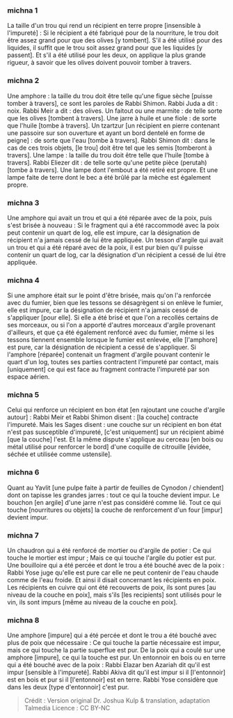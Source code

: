 
### michna 1
La taille d'un trou qui rend un récipient en terre propre [insensible à l'impureté] : Si le récipient a été fabriqué pour de la nourriture, le trou doit être assez grand pour que des olives [y tombent]. S'il a été utilisé pour des liquides, il suffit que le trou soit assez grand pour que les liquides [y passent]. Et s'il a été utilisé pour les deux, on applique la plus grande rigueur, à savoir que les olives doivent pouvoir tomber à travers.

### michna 2
Une amphore : la taille du trou doit être telle qu'une figue sèche [puisse tomber à travers], ce sont les paroles de Rabbi Shimon. Rabbi Juda a dit : noix. Rabbi Meir a dit : des olives. Un faitout ou une marmite : de telle sorte que les olives [tombent à travers]. Une jarre à huile et une fiole : de sorte que l'huile [tombe à travers]. Un tzartzur [un récipient en pierre contenant une passoire sur son ouverture et ayant un bord dentelé en forme de peigne] : de sorte que l'eau [tombe à travers]. Rabbi Shimon dit : dans le cas de ces trois objets, [le trou] doit être tel que les semis [tomberont à travers]. Une lampe : la taille du trou doit être telle que l'huile [tombe à travers]. Rabbi Eliezer dit : de telle sorte qu'une petite pièce (perutah) [tombe à travers]. Une lampe dont l'embout a été retiré est propre. Et une lampe faite de terre dont le bec a été brûlé par la mèche est également propre.

### michna 3
Une amphore qui avait un trou et qui a été réparée avec de la poix, puis s'est brisée à nouveau : Si le fragment qui a été raccommodé avec la poix peut contenir un quart de log, elle est impure, car la désignation de récipient n'a jamais cessé de lui être appliquée. Un tesson d'argile qui avait un trou et qui a été réparé avec de la poix, il est pur bien qu'il puisse contenir un quart de log, car la désignation d'un récipient a cessé de lui être appliquée.

### michna 4
Si une amphore était sur le point d'être brisée, mais qu'on l'a renforcée avec du fumier, bien que les tessons se désagrègent si on enlève le fumier, elle est impure, car la désignation de récipient n'a jamais cessé de s'appliquer [pour elle]. Si elle a été brisé et que l'on a recollés certains de ses morceaux, ou si l'on a apporté d'autres morceaux d'argile provenant d'ailleurs, et que ça été également renforcé avec du fumier, même si les tessons tiennent ensemble lorsque le fumier est enlevée, elle [l'amphore] est pure, car la désignation de récipient a cessé de s'appliquer. Si l'amphore [réparée] contenait un fragment d'argile pouvant contenir le quart d'un log, toutes ses parties contractent l'impureté par contact, mais [uniquement] ce qui est face au fragment contracte l'impureté par son espace aérien.

### michna 5
Celui qui renforce un récipient en bon état [en rajoutant une couche d'argile autour] : Rabbi Meir et Rabbi Shimon disent : [la couche] contracte l'impureté. Mais les Sages disent : une couche sur un récipient en bon état n'est pas susceptible d'impureté, [c'est uniquement] sur un récipient abimé [que la couche] l'est. Et la même dispute s'applique au cerceau [en bois ou métal utilisé pour renforcer le bord] d'une coquille de citrouille [évidée, séchée et utilisée comme ustensile].

### michna 6
Quant au Yavlit [une pulpe faite à partir de feuilles de Cynodon / chiendent] dont on tapisse les grandes jarres : tout ce qui la touche devient impur. Le bouchon [en argile] d'une jarre n'est pas considéré comme lié. Tout ce qui touche  [nourritures ou objets]  la couche de renforcement d'un four [impur] devient impur.

### michna 7
Un chaudron qui a été renforcé de mortier ou d'argile de potier : Ce qui touche le mortier est impur ; Mais ce qui touche l'argile du potier est pur. Une bouilloire qui a été percée et dont le trou a été bouché avec de la poix : Rabbi Yose juge qu'elle est pure car elle ne peut contenir de l'eau chaude comme de l'eau froide. Et ainsi il disait concernant les récipients en poix. Les récipients en cuivre qui ont été recouverts de poix, ils sont pures [au niveau de la couche en poix], mais s'ils [les recipients] sont utilisés pour le vin, ils sont impurs [même au niveau de la couche en poix].

### michna 8
Une amphore [impure] qui a été percée et dont le trou a été bouché avec plus de poix que nécessaire : Ce qui touche la partie nécessaire est impur, mais ce qui touche la partie superflue est pur. De la poix qui a coulé sur une amphore [impure], ce qui la touche est pur. Un entonnoir en bois ou en terre qui a été bouché avec de la poix : Rabbi Elazar ben Azariah dit qu'il est impur [sensible à l'impureté]. Rabbi Akiva dit qu'il est impur si il [l'entonnoir] est en bois et pur si il [l'entonnoir] est en terre. Rabbi Yose considère que dans les deux [type d'entonnoir] c'est pur.

>Crédit : Version original Dr. Joshua Kulp & translation, adaptation Talmedia
>Licence : CC BY-NC